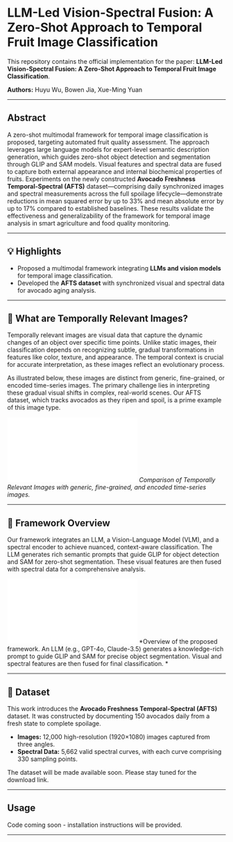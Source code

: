 # LLM-Led Vision-Spectral Fusion: A Zero-Shot Approach to Temporal Fruit Image Classification


This repository contains the official implementation for the paper: **LLM-Led Vision-Spectral Fusion: A Zero-Shot Approach to Temporal Fruit Image Classification**.

**Authors:** Huyu Wu, Bowen Jia, Xue-Ming Yuan

---

## Abstract

A zero-shot multimodal framework for temporal image classification is proposed, targeting automated fruit quality assessment. The approach leverages large language models for expert-level semantic description generation, which guides zero-shot object detection and segmentation through GLIP and SAM models. Visual features and spectral data are fused to capture both external appearance and internal biochemical properties of fruits. Experiments on the newly constructed **Avocado Freshness Temporal-Spectral (AFTS)** dataset—comprising daily synchronized images and spectral measurements across the full spoilage lifecycle—demonstrate reductions in mean squared error by up to 33% and mean absolute error by up to 17% compared to established baselines. These results validate the effectiveness and generalizability of the framework for temporal image analysis in smart agriculture and food quality monitoring.

---

## 💡 Highlights

- Proposed a multimodal framework integrating **LLMs and vision models** for temporal image classification.
- Developed the **AFTS dataset** with synchronized visual and spectral data for avocado aging analysis.

---


## 🤔 What are Temporally Relevant Images?

Temporally relevant images are visual data that capture the dynamic changes of an object over specific time points. Unlike static images, their classification depends on recognizing subtle, gradual transformations in features like color, texture, and appearance. The temporal context is crucial for accurate interpretation, as these images reflect an evolutionary process.

As illustrated below, these images are distinct from generic, fine-grained, or encoded time-series images. The primary challenge lies in interpreting these gradual visual shifts in complex, real-world scenes. Our AFTS dataset, which tracks avocados as they ripen and spoil, is a prime example of this image type.

![Distinguishing Temporally Relevant Images](./misc/figure1.pdf)
*Comparison of Temporally Relevant Images with generic, fine-grained, and encoded time-series images.*

---


## 🔧 Framework Overview

Our framework integrates an LLM, a Vision-Language Model (VLM), and a spectral encoder to achieve nuanced, context-aware classification. The LLM generates rich semantic prompts that guide GLIP for object detection and SAM for zero-shot segmentation. These visual features are then fused with spectral data for a comprehensive analysis.

![Framework Overview](./misc/figure2.pdf)
*Overview of the proposed framework. An LLM (e.g., GPT-4o, Claude-3.5) generates a knowledge-rich prompt to guide GLIP and SAM for precise object segmentation. Visual and spectral features are then fused for final classification. *

---

## 💾 Dataset

This work introduces the **Avocado Freshness Temporal-Spectral (AFTS)** dataset. It was constructed by documenting 150 avocados daily from a fresh state to complete spoilage.

- **Images:** 12,000 high-resolution (1920×1080) images captured from three angles.
- **Spectral Data:** 5,662 valid spectral curves, with each curve comprising 330 sampling points.

The dataset will be made available soon. Please stay tuned for the download link.

---

## Usage

Code coming soon - installation instructions will be provided.

---
